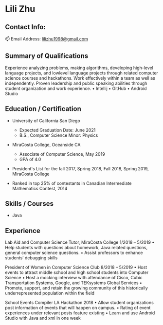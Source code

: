 # Lili Zhu

## Contact Info: 
:mailbox: Email Address: lilizhu1998@gmail.com

## Summary of Qualifications
Experience analyzing problems, making algorithms, developing high-level language projects, and lowlevel language projects through related computer science courses and hackathons. Work effectively
within a team as well as independently. Proven leadership and public speaking abilities through student
organization and work experience.
• Intellij
• GitHub
• Android Studio

## Education / Certification
 - University of California San Diego
    - Expected Graduation Date: June 2021
    - B.S., Computer Science
      Minor: Physics

 - MiraCosta College, Oceanside CA 
    - Associate of Computer Science, May 2019
    - GPA of 4.0
 - President's List for the fall 2017, Spring 2018, Fall 2018, Spring 2019, MiraCosta College
 
 - Ranked in top 25% of contestants in Canadian Intermediate Mathematics Contest, 2014
 
 
 ## Skills / Courses
 - Java

## Experience
Lab Aid and Computer Science Tutor, MiraCosta College 1/2018 – 5/2019
• Help students with questions about homework, Java related questions, general computer science
questions.
• Assist professors to enhance students’ debugging skills 

President of Women in Computer Science Club 8/2018 – 5/2019
• Host events to attract middle school and high school students into Computer Science
• Host a mocking interview with attendance of Cisco, Cubic Transportation Systems, Google, and
TEKsystems Global Services
• Promote, support, and retain the growing community of this historically underrepresented
population within the field

School Events Compiler LA Hackathon 2018
• Allow student organizations post information of events that will happen on campus.
• Rating of event experiences under relevant posts feature existing
• Learn and use Android Studio with Java and xml in one week
